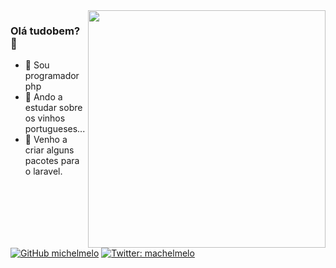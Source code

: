<img align='right' src="https://github-readme-stats.vercel.app/api?username=michelmelo&show_icons=true&theme=dark" width="380">

### Olá tudobem? 👋

- 🔭 Sou programador php
- 🍷 Ando a estudar sobre os vinhos portugueses...
- 👯 Venho a criar alguns pacotes para o laravel.

[![GitHub michelmelo](https://img.shields.io/github/followers/michelmelo?label=follow%20github&style=flat-square)](https://github.com/michelmelo)
[![Twitter: machelmelo](https://img.shields.io/twitter/follow/ShitSecure?style=flat-square)](https://twitter.com/machelmelo)
